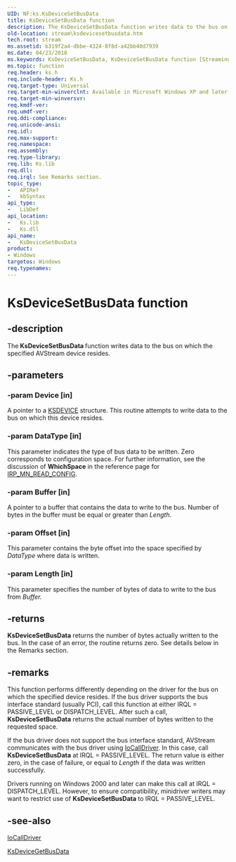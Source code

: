 ```yaml
---
UID: NF:ks.KsDeviceSetBusData
title: KsDeviceSetBusData function
description: The KsDeviceSetBusData function writes data to the bus on which the specified AVStream device resides.
old-location: stream\ksdevicesetbusdata.htm
tech.root: stream
ms.assetid: b319f2a4-dbbe-4324-8f8d-a42bb40d7939
ms.date: 04/23/2018
ms.keywords: KsDeviceSetBusData, KsDeviceSetBusData function [Streaming Media Devices], avfunc_5b7ad4e8-d651-4b80-99db-260fba83ce15.xml, ks/KsDeviceSetBusData, stream.ksdevicesetbusdata
ms.topic: function
req.header: ks.h
req.include-header: Ks.h
req.target-type: Universal
req.target-min-winverclnt: Available in Microsoft Windows XP and later operating systems and DirectX 8.0 and later DirectX versions.
req.target-min-winversvr: 
req.kmdf-ver: 
req.umdf-ver: 
req.ddi-compliance: 
req.unicode-ansi: 
req.idl: 
req.max-support: 
req.namespace: 
req.assembly: 
req.type-library: 
req.lib: Ks.lib
req.dll: 
req.irql: See Remarks section.
topic_type:
-	APIRef
-	kbSyntax
api_type:
-	LibDef
api_location:
-	Ks.lib
-	Ks.dll
api_name:
-	KsDeviceSetBusData
product:
- Windows
targetos: Windows
req.typenames: 
---
```


# KsDeviceSetBusData function


## -description


The<b> KsDeviceSetBusData </b>function writes data to the bus on which the specified AVStream device resides.


## -parameters




### -param Device [in]

A pointer to a <a href="https://msdn.microsoft.com/library/windows/hardware/ff561681">KSDEVICE</a> structure. This routine attempts to write data to the bus on which this device resides.


### -param DataType [in]

This parameter indicates the type of bus data to be written. Zero corresponds to configuration space. For further information, see the discussion of <b>WhichSpace</b> in the reference page for <a href="https://msdn.microsoft.com/library/windows/hardware/ff551727">IRP_MN_READ_CONFIG</a>.


### -param Buffer [in]

A pointer to a buffer that contains the data to write to the bus. Number of bytes in the buffer must be equal or greater than <i>Length</i>.


### -param Offset [in]

This parameter contains the byte offset into the space specified by <i>DataType</i> where data is written.


### -param Length [in]

This parameter specifies the number of bytes of data to write to the bus from <i>Buffer.</i>


## -returns



<b>KsDeviceSetBusData</b> returns the number of bytes actually written to the bus. In the case of an error, the routine returns zero. See details below in the Remarks section.




## -remarks



This function performs differently depending on the driver for the bus on which the specified device resides. If the bus driver supports the bus interface standard (usually PCI), call this function at either IRQL = PASSIVE_LEVEL or DISPATCH_LEVEL. After such a call, <b>KsDeviceSetBusData</b> returns the actual number of bytes written to the requested space.

If the bus driver does not support the bus interface standard, AVStream communicates with the bus driver using <a href="https://msdn.microsoft.com/library/windows/hardware/ff548336">IoCallDriver</a>. In this case, call <b>KsDeviceSetBusData</b> at IRQL = PASSIVE_LEVEL. The return value is either zero, in the case of failure, or equal to <i>Length</i> if the data was written successfully.

Drivers running on Windows 2000 and later can make this call at IRQL = DISPATCH_LEVEL. However, to ensure compatibility, minidriver writers may want to restrict use of <b>KsDeviceSetBusData</b> to IRQL = PASSIVE_LEVEL.




## -see-also




<a href="https://msdn.microsoft.com/library/windows/hardware/ff548336">IoCallDriver</a>



<a href="https://msdn.microsoft.com/library/windows/hardware/ff561683">KsDeviceGetBusData</a>
 

 

